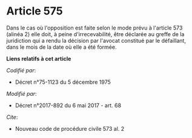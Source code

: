 # Article 575

Dans le cas où l'opposition est faite selon le mode prévu à l'article 573 (alinéa 2) elle doit, à peine d'irrecevabilité,
être déclarée au greffe de la juridiction qui a rendu la décision par l'avocat constitué par le défaillant, dans le mois de
la date où elle a été formée.

**Liens relatifs à cet article**

_Codifié par_:

  - Décret n°75-1123 du 5 décembre 1975

_Modifié par_:

  - Décret n°2017-892 du 6 mai 2017 - art. 68

_Cite_:

  - Nouveau code de procédure civile 573 al. 2
